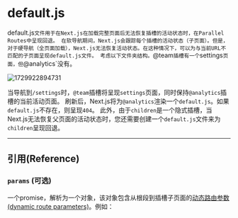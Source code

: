 # default.js

default.js`文件用于在Next.js在加载完整页面后无法恢复插槽的活动状态时，在Parallel Routes中呈现回退。 在软导航期间，Next.js会跟踪每个插槽的活动状态（子页面）。但是，对于硬导航（全页面加载），Next.js无法恢复活动状态。在这种情况下，可以为与当前URL不匹配的子页面呈现default.js文件。 考虑以下文件夹结构。`@team`插槽有一个`settings`页面，但`@analytics`没有。

![1729922894731](images/01_defaultjs/1729922894731.png)

当导航到`/settings`时，`@team`插槽将呈现`settings`页面，同时保持`@analytics`插槽的当前活动页面。
刷新后，Next.js将为`@analytics`渲染一个`default.js`。如果`default.js`不存在，则呈现`404`。
此外，由于`children`是一个隐式插槽，当Next.js无法恢复父页面的活动状态时，您还需要创建一个`default.js`文件来为`children`呈现回退。

---

## 引用(Reference)

### `params` (可选)

一个promise，解析为一个对象，该对象包含从根段到插槽子页面的[动态路由参数(dynamic route parameters)](../../01_创建应用/1_Routing(路由)/9_Dynamic_Routes.md)。例如：

